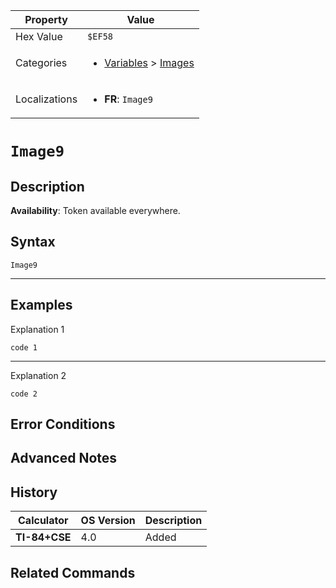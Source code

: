 | Property      | Value |
|---------------|-------|
| Hex Value     | `$EF58`|
| Categories    | <ul><li>[Variables](<../categories/Variables.md>) > [Images](<../categories/Variables.md#Images>)</li></ul> |
| Localizations | <ul><li><b>FR</b>: `Image9`</li></ul> |

# `Image9`

## Description



<b>Availability</b>: Token available everywhere.

## Syntax
`Image9`

<hr>

## Examples

Explanation 1
```ti-basic
code 1
```
---
Explanation 2
```ti-basic
code 2
```

## Error Conditions


## Advanced Notes


## History
| Calculator | OS Version | Description |
|------------|------------|-------------|
| <b>TI-84+CSE</b> | 4.0 | Added

## Related Commands

    